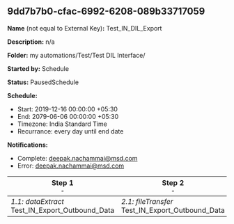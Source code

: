 ## 9dd7b7b0-cfac-6992-6208-089b33717059

**Name** (not equal to External Key)**:** Test_IN_DIL_Export

**Description:** n/a

**Folder:** my automations/Test/Test DIL Interface/

**Started by:** Schedule

**Status:** PausedSchedule

**Schedule:**

* Start: 2019-12-16 00:00:00 +05:30
* End: 2079-06-06 00:00:00 +05:30
* Timezone: India Standard Time
* Recurrance: every day until end date

**Notifications:**

* Complete: deepak.nachammai@msd.com
* Error: deepak.nachammai@msd.com

| Step 1<br>_<small>-</small>_ | Step 2<br>_<small>-</small>_ |
| --- | --- |
| _1.1: dataExtract_<br>Test_IN_Export_Outbound_Data | _2.1: fileTransfer_<br>Test_IN_Export_Outbound_Data |
